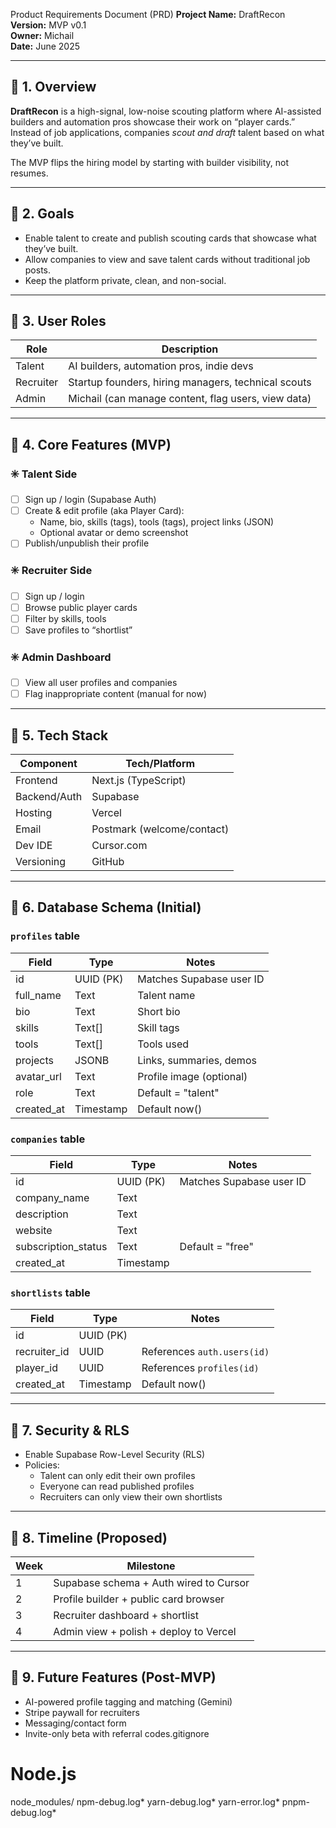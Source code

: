Product Requirements Document (PRD)
**Project Name:** DraftRecon  
**Version:** MVP v0.1  
**Owner:** Michail  
**Date:** June 2025  

---

## 🔹 1. Overview

**DraftRecon** is a high-signal, low-noise scouting platform where AI-assisted builders and automation pros showcase their work on “player cards.” Instead of job applications, companies *scout and draft* talent based on what they’ve built.

The MVP flips the hiring model by starting with builder visibility, not resumes.

---

## 🔹 2. Goals

- Enable talent to create and publish scouting cards that showcase what they’ve built.
- Allow companies to view and save talent cards without traditional job posts.
- Keep the platform private, clean, and non-social.

---

## 🔹 3. User Roles

| Role      | Description                                         |
|-----------|-----------------------------------------------------|
| Talent    | AI builders, automation pros, indie devs            |
| Recruiter | Startup founders, hiring managers, technical scouts |
| Admin     | Michail (can manage content, flag users, view data) |

---

## 🔹 4. Core Features (MVP)

### ✳️ Talent Side
- [ ] Sign up / login (Supabase Auth)
- [ ] Create & edit profile (aka Player Card):
  - Name, bio, skills (tags), tools (tags), project links (JSON)
  - Optional avatar or demo screenshot
- [ ] Publish/unpublish their profile

### ✳️ Recruiter Side
- [ ] Sign up / login
- [ ] Browse public player cards
- [ ] Filter by skills, tools
- [ ] Save profiles to “shortlist”

### ✳️ Admin Dashboard
- [ ] View all user profiles and companies
- [ ] Flag inappropriate content (manual for now)

---

## 🔹 5. Tech Stack

| Component     | Tech/Platform               |
|---------------|-----------------------------|
| Frontend      | Next.js (TypeScript)         |
| Backend/Auth  | Supabase                    |
| Hosting       | Vercel                      |
| Email         | Postmark (welcome/contact) |
| Dev IDE       | Cursor.com                  |
| Versioning    | GitHub                      |

---

## 🔹 6. Database Schema (Initial)

### `profiles` table

| Field       | Type         | Notes                     |
|-------------|--------------|---------------------------|
| id          | UUID (PK)    | Matches Supabase user ID  |
| full_name   | Text         | Talent name               |
| bio         | Text         | Short bio                 |
| skills      | Text[]       | Skill tags                |
| tools       | Text[]       | Tools used                |
| projects    | JSONB        | Links, summaries, demos   |
| avatar_url  | Text         | Profile image (optional)  |
| role        | Text         | Default = "talent"        |
| created_at  | Timestamp    | Default now()             |

### `companies` table

| Field               | Type         | Notes                |
|---------------------|--------------|----------------------|
| id                  | UUID (PK)    | Matches Supabase user ID |
| company_name        | Text         |                      |
| description         | Text         |                      |
| website             | Text         |                      |
| subscription_status | Text         | Default = "free"     |
| created_at          | Timestamp    |                      |

### `shortlists` table

| Field        | Type      | Notes                           |
|--------------|-----------|---------------------------------|
| id           | UUID (PK) |                                 |
| recruiter_id | UUID      | References `auth.users(id)`     |
| player_id    | UUID      | References `profiles(id)`       |
| created_at   | Timestamp | Default now()                   |

---

## 🔹 7. Security & RLS

- Enable Supabase Row-Level Security (RLS)
- Policies:
  - Talent can only edit their own profiles
  - Everyone can read published profiles
  - Recruiters can only view their own shortlists

---

## 🔹 8. Timeline (Proposed)

| Week | Milestone                              |
|------|----------------------------------------|
| 1    | Supabase schema + Auth wired to Cursor |
| 2    | Profile builder + public card browser  |
| 3    | Recruiter dashboard + shortlist        |
| 4    | Admin view + polish + deploy to Vercel |

---

## 🔹 9. Future Features (Post-MVP)

- AI-powered profile tagging and matching (Gemini)
- Stripe paywall for recruiters
- Messaging/contact form
- Invite-only beta with referral codes.gitignore
# Node.js
node_modules/
npm-debug.log*
yarn-debug.log*
yarn-error.log*
pnpm-debug.log*
